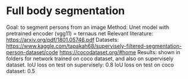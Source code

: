 # Full body segmentation

Goal: to segment persons from an image
Method: Unet model with pretrained encoder (vgg11) = ternaus net
Relevant literature: https://arxiv.org/pdf/1801.05746.pdf
Datasets: https://www.kaggle.com/tapakah68/supervisely-filtered-segmentation-person-dataset/code
          https://cocodataset.org/#home
Results: shown in folders for network trained on coco dataset, and also on supervisely dataset. 
         IoU loss on test on supervisely: 0.8
         IoU loss on test on coco dataset: 0.5
